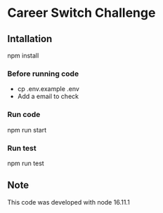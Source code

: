 # Career Switch Challenge

## Intallation

npm install

### Before running code

- cp .env.example .env
- Add a email to check

### Run code
npm run start

### Run test
npm run test

## Note

This code was developed with node 16.11.1
